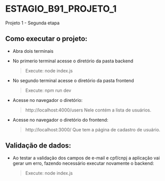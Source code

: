 # ESTAGIO_B91_PROJETO_1
Projeto 1 - Segunda etapa

## Como executar o projeto:

* Abra dois terminais
* No primerio terminal acesse o diretório da pasta backend
  > Execute: node index.js
* No segundo terminal acesse o diretório da pasta frontend
  > Execute: npm run dev

* Acesse no navegador o diretório:
  > http://localhost:4000/users
Nele contém a lista de usuários.

* Acesse no navegador o diretório do frontend:
  > http://localhost:3000/
Que tem a página de cadastro de usuário.

## Validação de dados:

* Ao testar a validação dos campos de e-mail e cpf/cnpj a aplicação vai gerar um erro, fazendo necessário executar novamente o backend:
  > Execute: node index.js
